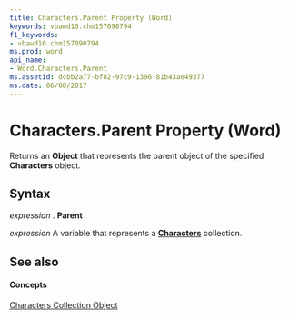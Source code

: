 ```yaml
---
title: Characters.Parent Property (Word)
keywords: vbawd10.chm157090794
f1_keywords:
- vbawd10.chm157090794
ms.prod: word
api_name:
- Word.Characters.Parent
ms.assetid: dcbb2a77-bf82-97c9-1396-81b43ae49377
ms.date: 06/08/2017
---
```



# Characters.Parent Property (Word)

Returns an **Object** that represents the parent object of the specified **Characters** object.


## Syntax

 _expression_ . **Parent**

 _expression_ A variable that represents a **[Characters](characters-object-word.md)** collection.


## See also


#### Concepts


[Characters Collection Object](characters-object-word.md)

